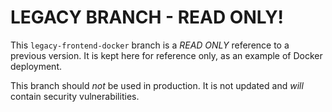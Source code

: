 # LEGACY BRANCH - READ ONLY!

This `legacy-frontend-docker` branch is a *READ ONLY* reference to a previous version. It is kept here for reference only, as an example of Docker deployment.

This branch should *not* be used in production. It is not updated and *will* contain security vulnerabilities.


